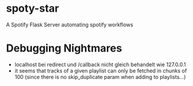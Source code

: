 # spoty-star
A Spotify Flask Server automating spotify workflows

# Debugging Nightmares

- localhost bei redirect und /callback nicht gleich behandelt wie 127.0.0.1
- it seems that tracks of a given playlist can only be fetched in chunks of 100 (since there is no skip_duplicate param when adding to playlists...)